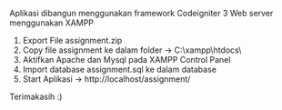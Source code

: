 Aplikasi dibangun menggunakan framework Codeigniter 3
Web server menggunakan XAMPP

1. Export File assignment.zip
2. Copy file assignment ke dalam folder -> C:\xampp\htdocs\
3. Aktifkan Apache dan Mysql pada XAMPP Control Panel
3. Import database assignment.sql ke dalam database
4. Start Aplikasi -> http://localhost/assignment/

Terimakasih :)